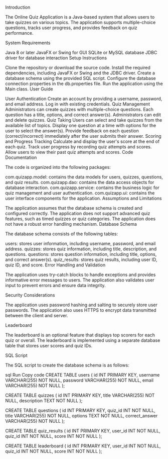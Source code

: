 Introduction

The Online Quiz Application is a Java-based system that allows users to take quizzes on various topics. The application supports multiple-choice questions, tracks user progress, and provides feedback on quiz performance.

System Requirements

Java 8 or later
JavaFX or Swing for GUI
SQLite or MySQL database
JDBC driver for database interaction
Setup Instructions

Clone the repository or download the source code.
Install the required dependencies, including JavaFX or Swing and the JDBC driver.
Create a database schema using the provided SQL script.
Configure the database connection properties in the db.properties file.
Run the application using the Main class.
User Guide

User Authentication
Create an account by providing a username, password, and email address.
Log in with existing credentials.
Quiz Management
Administrators can create quizzes with multiple-choice questions.
Each question has a title, options, and correct answer(s).
Administrators can edit and delete quizzes.
Quiz Taking
Users can select and take quizzes from the available list of topics.
Display one question at a time with options for the user to select the answer(s).
Provide feedback on each question (correct/incorrect) immediately after the user submits their answer.
Scoring and Progress Tracking
Calculate and display the user's score at the end of each quiz.
Track user progress by recording quiz attempts and scores.
Allow users to view their past quiz attempts and scores.
Code Documentation

The code is organized into the following packages:

com.quizapp.model: contains the data models for users, quizzes, questions, and quiz results.
com.quizapp.dao: contains the data access objects for database interaction.
com.quizapp.service: contains the business logic for quiz management and user authentication.
com.quizapp.ui: contains the user interface components for the application.
Assumptions and Limitations

The application assumes that the database schema is created and configured correctly.
The application does not support advanced quiz features, such as timed quizzes or quiz categories.
The application does not have a robust error handling mechanism.
Database Schema

The database schema consists of the following tables:

users: stores user information, including username, password, and email address.
quizzes: stores quiz information, including title, description, and questions.
questions: stores question information, including title, options, and correct answer(s).
quiz_results: stores quiz results, including user ID, quiz ID, and score.
Error Handling and Validation

The application uses try-catch blocks to handle exceptions and provides informative error messages to users. The application also validates user input to prevent errors and ensure data integrity.

Security Considerations

The application uses password hashing and salting to securely store user passwords. The application also uses HTTPS to encrypt data transmitted between the client and server.

Leaderboard

The leaderboard is an optional feature that displays top scorers for each quiz or overall. The leaderboard is implemented using a separate database table that stores user scores and quiz IDs.

SQL Script

The SQL script to create the database schema is as follows:

sql
Run
Copy code
CREATE TABLE users (
  id INT PRIMARY KEY,
  username VARCHAR(255) NOT NULL,
  password VARCHAR(255) NOT NULL,
  email VARCHAR(255) NOT NULL
);

CREATE TABLE quizzes (
  id INT PRIMARY KEY,
  title VARCHAR(255) NOT NULL,
  description TEXT NOT NULL
);

CREATE TABLE questions (
  id INT PRIMARY KEY,
  quiz_id INT NOT NULL,
  title VARCHAR(255) NOT NULL,
  options TEXT NOT NULL,
  correct_answer VARCHAR(255) NOT NULL
);

CREATE TABLE quiz_results (
  id INT PRIMARY KEY,
  user_id INT NOT NULL,
  quiz_id INT NOT NULL,
  score INT NOT NULL
);

CREATE TABLE leaderboard (
  id INT PRIMARY KEY,
  user_id INT NOT NULL,
  quiz_id INT NOT NULL,
  score INT NOT NULL
);
